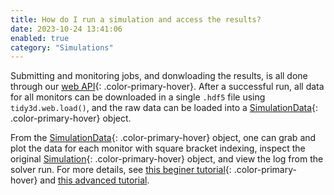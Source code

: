 ```yaml
---
title: How do I run a simulation and access the results?
date: 2023-10-24 13:41:06
enabled: true
category: "Simulations"
---
```

Submitting and monitoring jobs, and donwloading the results, is all done through our [web API](https://docs.flexcompute.com/projects/tidy3d/en/latest/api.html#web-api){: .color-primary-hover}. After a successful run, all data for all monitors can be downloaded in a single `.hdf5` file using `tidy3d.web.load()`, and the raw data can be loaded into a [SimulationData](https://docs.flexcompute.com/projects/tidy3d/en/latest/_autosummary/tidy3d.SimulationData.html#tidy3d.SimulationData){: .color-primary-hover} object.

From the [SimulationData](https://docs.flexcompute.com/projects/tidy3d/en/latest/_autosummary/tidy3d.SimulationData.html#tidy3d.SimulationData){: .color-primary-hover} object, one can grab and plot the data for each monitor with square bracket indexing, inspect the original [Simulation](https://docs.flexcompute.com/projects/tidy3d/en/latest/_autosummary/tidy3d.Simulation.html#tidy3d.Simulation){: .color-primary-hover} object, and view the log from the solver run. For more details, see [this beginer tutorial](/tidy3d/examples/notebooks/VizSimulation/){: .color-primary-hover}&nbsp;and [this advanced tutorial](https://www.flexcompute.com/tidy3d/examples/notebooks/XarrayTutorial/).
